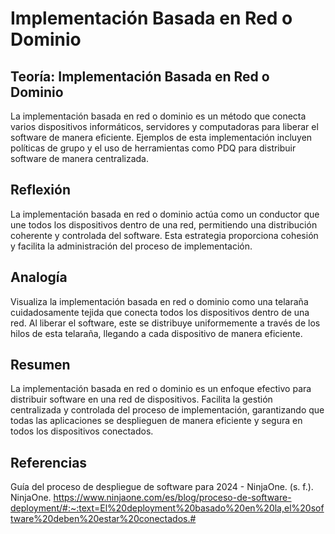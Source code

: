 
# Implementación Basada en Red o Dominio

## Teoría: Implementación Basada en Red o Dominio

La implementación basada en red o dominio es un método que conecta varios dispositivos informáticos, servidores y computadoras para liberar el software de manera eficiente. Ejemplos de esta implementación incluyen políticas de grupo y el uso de herramientas como PDQ para distribuir software de manera centralizada.

## Reflexión

La implementación basada en red o dominio actúa como un conductor que une todos los dispositivos dentro de una red, permitiendo una distribución coherente y controlada del software. Esta estrategia proporciona cohesión y facilita la administración del proceso de implementación.

## Analogía

Visualiza la implementación basada en red o dominio como una telaraña cuidadosamente tejida que conecta todos los dispositivos dentro de una red. Al liberar el software, este se distribuye uniformemente a través de los hilos de esta telaraña, llegando a cada dispositivo de manera eficiente.

## Resumen

La implementación basada en red o dominio es un enfoque efectivo para distribuir software en una red de dispositivos. Facilita la gestión centralizada y controlada del proceso de implementación, garantizando que todas las aplicaciones se desplieguen de manera eficiente y segura en todos los dispositivos conectados.

## Referencias

Guía del proceso de despliegue de software para 2024 - NinjaOne. (s. f.). NinjaOne. https://www.ninjaone.com/es/blog/proceso-de-software-deployment/#:~:text=El%20deployment%20basado%20en%20la,el%20software%20deben%20estar%20conectados.#